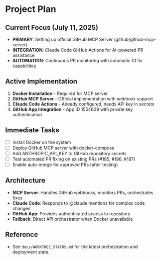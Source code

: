 # Project Plan

## Current Focus (July 11, 2025)
- **PRIMARY**: Setting up official GitHub MCP Server (github/github-mcp-server)
- **INTEGRATION**: Claude Code GitHub Actions for AI-powered PR assistance
- **AUTOMATION**: Continuous PR monitoring with automatic CI fix capabilities

## Active Implementation
1. **Docker Installation** - Required for MCP server
2. **GitHub MCP Server** - Official implementation with webhook support
3. **Claude Code Actions** - Already configured, needs API key in secrets
4. **GitHub App Integration** - App ID 1554609 with private key authentication

## Immediate Tasks
- [ ] Install Docker on the system
- [ ] Deploy GitHub MCP server with docker-compose
- [ ] Add ANTHROPIC_API_KEY to GitHub repository secrets
- [ ] Test automated PR fixing on existing PRs (#185, #186, #187)
- [ ] Enable auto-merge for approved PRs (after testing)

## Architecture
- **MCP Server**: Handles GitHub webhooks, monitors PRs, orchestrates fixes
- **Claude Code**: Responds to @claude mentions for complex code changes
- **GitHub App**: Provides authenticated access to repository
- **Fallback**: Direct API orchestrator when Docker unavailable

## Reference
- See `docs/WORKTREE_STATUS.md` for the latest orchestration and deployment state. 